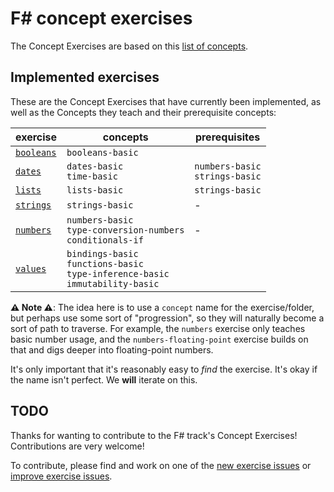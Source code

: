 # F&#35; concept exercises

The Concept Exercises are based on this [list of concepts][reference-shared].

## Implemented exercises

These are the Concept Exercises that have currently been implemented, as well as the Concepts they teach and their prerequisite concepts:

| exercise                                | concepts                                                                                   | prerequisites                       |
| --------------------------------------- | ------------------------------------------------------------------------------------------ | ----------------------------------- |
| [`booleans`][concept-exercise-booleans] | `booleans-basic`                                                                           |                                     |
| [`dates`][concept-exercise-dates]       | `dates-basic`<br/>`time-basic`                                                             | `numbers-basic`<br/>`strings-basic` |
| [`lists`][concept-exercise-lists]       | `lists-basic`                                                                              | `strings-basic`                     |
| [`strings`][concept-exercise-strings]   | `strings-basic`                                                                            | -                                   |
| [`numbers`][concept-exercise-numbers]   | `numbers-basic`<br/>`type-conversion-numbers`<br/>`conditionals-if`                        | -                                   |
| [`values`][concept-exercise-values]     | `bindings-basic`<br/>`functions-basic`<br/>`type-inference-basic`<br/>`immutability-basic` |

**⚠ Note ⚠**: The idea here is to use a `concept` name for the exercise/folder, but perhaps use some sort of "progression", so they will naturally become a sort of path to traverse. For example, the `numbers` exercise only teaches basic number usage, and the `numbers-floating-point` exercise builds on that and digs deeper into floating-point numbers.

It's only important that it's reasonably easy to _find_ the exercise. It's okay if the name isn't perfect. We **will** iterate on this.

## TODO

Thanks for wanting to contribute to the F# track's Concept Exercises! Contributions are very welcome!

To contribute, please find and work on one of the [new exercise issues][issues-new-exercise] or [improve exercise issues][issues-improve-exercise].

[reference-shared]: ../../reference/README.md
[reference]: ./reference.md
[concept-exercises]: ./concept/README.md
[concept-exercise-booleans]: ./booleans/.meta/design.md
[concept-exercise-dates]: ./dates/.meta/design.md
[concept-exercise-lists]: ./lists/.meta/design.md
[concept-exercise-strings]: ./strings/.meta/design.md
[concept-exercise-numbers]: ./numbers/.meta/design.md
[concept-exercise-values]: ./values/.meta/design.md
[issues-new-exercise]: https://github.com/exercism/v3/issues?utf8=%E2%9C%93&q=is%3Aopen+label%3Atrack%2Ffsharp+label%3Atype%2Fnew-exercise+label%3Astatus%2Fhelp-wanted
[issues-improve-exercise]: https://github.com/exercism/v3/issues?utf8=%E2%9C%93&q=is%3Aopen+label%3Atrack%2Ffsharp+label%3Atype%2Fimprove-exercise+label%3Astatus%2Fhelp-wanted
